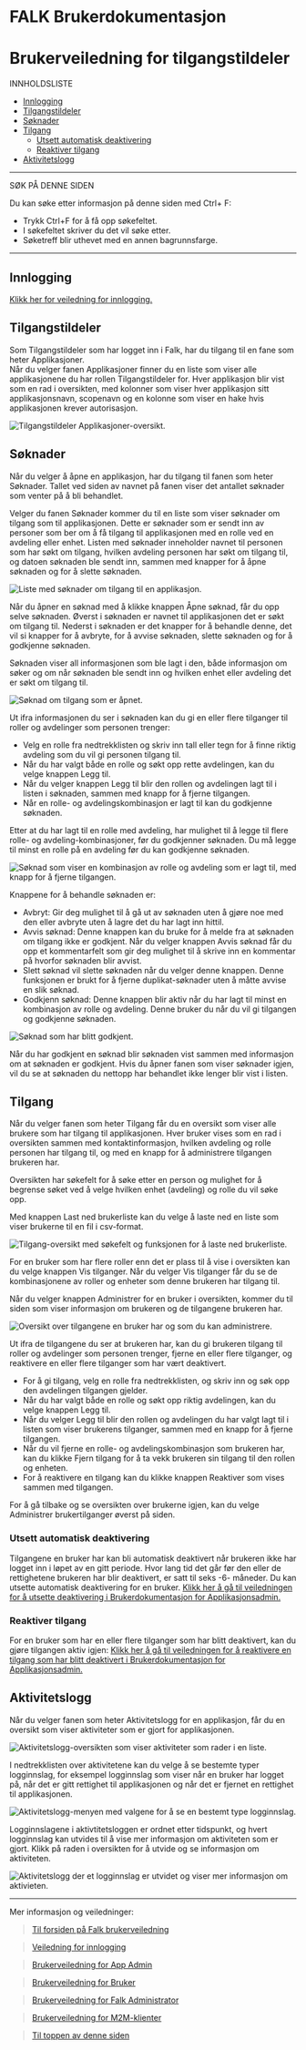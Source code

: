 
# FALK Brukerdokumentasjon

# <a name= 'Brukerveiledning-for-tilgangstildeler'></a>Brukerveiledning for tilgangstildeler


INNHOLDSLISTE
<!-- vscode-markdown-toc -->
* [Innlogging](#Innlogging)
* [Tilgangstildeler](#Tilgangstildeler)
* [Søknader](#Sknader)
* [Tilgang](#Tilgang)
	* [Utsett automatisk deaktivering](#Utsettautomatiskdeaktivering)
	* [Reaktiver tilgang](#Reaktivertilgang)
* [Aktivitetslogg](#Aktivitetslogg)

<!-- vscode-markdown-toc-config
	numbering=false
	autoSave=true
	/vscode-markdown-toc-config -->
<!-- /vscode-markdown-toc -->

---


SØK PÅ DENNE SIDEN

Du kan søke etter informasjon på denne siden med Ctrl+ F: 
- Trykk Ctrl+F for å få opp søkefeltet.
- I søkefeltet skriver du det vil søke etter.
- Søketreff blir uthevet med en annen bagrunnsfarge.  


---

## <a name='Innlogging'></a>Innlogging
[Klikk her for veiledning for innlogging.](LoggInn.md)

## <a name='Tilgangstildeler'></a>Tilgangstildeler

Som Tilgangstildeler som har logget inn i Falk, har du tilgang til en fane som heter Applikasjoner.  
Når du velger fanen Applikasjoner finner du en liste som viser alle applikasjonene du har rollen Tilgangstildeler for. Hver applikasjon blir vist som en rad i oversikten, med kolonner som viser hver applikasjon sitt applikasjonsnavn, scopenavn og en kolonne som viser en hake hvis applikasjonen krever autorisasjon. 

![Tilgangstildeler Applikasjoner-oversikt.](img\Falk2.5\Tilgangstildeler-ApplikasjonerOversikt.png)

## <a name='Sknader'></a>Søknader
Når du velger å åpne en applikasjon, har du tilgang til fanen som heter Søknader. Tallet ved siden av navnet på fanen viser det antallet søknader som venter på å bli behandlet. 

Velger du fanen Søknader kommer du til en liste som  viser søknader om tilgang som til applikasjonen. Dette er søknader som er sendt inn av personer som ber om å få tilgang til applikasjonen med en rolle ved en avdeling eller enhet. 
Listen med søknader inneholder navnet til personen som har søkt om tilgang, hvilken avdeling personen har søkt om tilgang til, og datoen søknaden ble sendt inn, sammen med knapper for å åpne søknaden og for å slette søknaden. 

![Liste med søknader om tilgang til en applikasjon.](img\Falk2.5\Tilgangstildeler-ApplikasjonSøknaderListe.png)

Når du åpner en søknad med å klikke knappen Åpne søknad, får du opp selve søknaden. Øverst i søknaden er navnet til applikasjonen det er søkt om tilgang til. Nederst i søknaden er det knapper for å behandle denne, det vil si knapper for å avbryte, for å avvise søknaden, slette søknaden og for å godkjenne søknaden.  

Søknaden viser all informasjonen som ble lagt i den, både informasjon om søker og om når søknaden ble sendt inn og hvilken enhet eller avdeling det er søkt om tilgang til.

![Søknad om tilgang som er åpnet.](img\Falk2.5\Tilgangstildeler-SøknadUbehandlet.png)

Ut ifra informasjonen du ser i søknaden kan du gi en eller flere tilganger til roller og avdelinger som personen trenger: 
- Velg en rolle fra nedtrekklisten og skriv inn tall eller tegn for å finne riktig avdeling som du vil gi personen tilgang til. 
- Når du har valgt både en rolle og søkt opp rette avdelingen, kan du velge knappen Legg til. 
- Når du velger knappen Legg til blir den rollen og avdelingen lagt til i listen i søknaden, sammen med knapp for å fjerne tilgangen. 
- Når en rolle- og avdelingskombinasjon er lagt til kan du godkjenne søknaden. 

Etter at du har lagt til en rolle med avdeling, har mulighet til å legge til flere rolle- og avdeling-kombinasjoner, før du godkjenner søknaden.
Du må legge til minst en rolle på en avdeling før du kan godkjenne søknaden. 

![Søknad som viser en kombinasjon av rolle og avdeling som er lagt til, med knapp for å fjerne tilgangen.](img\Falk2.5\Tilgangstildeler-SøknadBehandlingFjernTilgang.png)

Knappene for å behandle søknaden er:
- Avbryt: Gir deg mulighet til å gå ut av søknaden uten å gjøre noe med den eller avbryte uten å lagre det du har lagt inn hittil. 
- Avvis søknad: Denne knappen kan du bruke for å melde fra at søknaden om tilgang ikke er godkjent. Når du velger knappen Avvis søknad får du opp et kommentarfelt som gir deg mulighet til å skrive inn en kommentar på hvorfor søknaden blir avvist. 
- Slett søknad vil slette søknaden når du velger denne knappen. Denne funksjonen er brukt for å fjerne duplikat-søknader uten å måtte avvise en slik søknad.
- Godkjenn søknad: Denne knappen blir aktiv når du har lagt til minst en kombinasjon av rolle og avdeling. Denne bruker du når du vil gi tilgangen og godkjenne søknaden. 

![Søknad som har blitt godkjent.](img\Falk2.5\Tilgangstildeler-SøknadGodkjent.png)

Når du har godkjent en søknad blir søknaden vist sammen med informasjon om at søknaden er godkjent. Hvis du åpner fanen som viser søknader igjen, vil du se at søknaden du nettopp har behandlet ikke lenger blir vist i listen. 


## <a name='Tilgang'></a>Tilgang
Når du velger fanen som heter Tilgang får du en oversikt som viser alle brukere som har tilgang til applikasjonen. Hver bruker vises som en rad i oversikten sammen med kontaktinformasjon, hvilken avdeling og rolle personen har tilgang til, og med en knapp for å administrere tilgangen brukeren har. 

Oversikten har søkefelt for å søke etter en person og mulighet for å begrense søket ved å velge hvilken enhet (avdeling) og rolle du vil søke opp. 

Med knappen Last ned brukerliste kan du velge å laste ned en liste som viser brukerne til en fil i csv-format. 

![Tilgang-oversikt med søkefelt og funksjonen for å laste ned brukerliste.](img\Falk2.5\Tilgangstildeler-ApplikasjonTilgang.png)

For en bruker som har flere roller enn det er plass til å vise i oversikten kan du velge knappen Vis tilganger. Når du velger Vis tilganger får du se de kombinasjonene av roller og enheter som denne brukeren har tilgang til. 

Når du velger knappen Administrer for en bruker i oversikten, kommer du til siden som viser informasjon om brukeren og de tilgangene brukeren har. 

![Oversikt over tilgangene en bruker har og som du kan administrere.](img\Falk2.5\Tilgangstildeler-ApplikasjonTilgangAdministrer.png)

Ut ifra de tilgangene du ser at brukeren har, kan du gi brukeren tilgang til roller og avdelinger som personen trenger, fjerne en eller flere tilganger, og reaktivere en eller flere tilganger som har vært deaktivert. 

- For å gi tilgang, velg en rolle fra nedtrekklisten, og skriv inn og søk opp den avdelingen tilgangen gjelder. 
- Når du har valgt både en rolle og søkt opp riktig avdelingen, kan du velge knappen Legg til. 
- Når du velger Legg til blir den rollen og avdelingen du har valgt lagt til i listen som viser brukerens tilganger, sammen med en knapp for å fjerne tilgangen. 
- Når du vil fjerne en rolle- og avdelingskombinasjon som brukeren har, kan du klikke Fjern tilgang for å ta vekk brukeren sin tilgang til den rollen og enheten. 
- For å reaktivere en tilgang kan du klikke knappen Reaktiver som vises sammen med tilgangen.  

For å gå tilbake og se oversikten over brukerne igjen, kan du velge Administrer brukertilganger øverst på siden. 

### <a name='Utsettautomatiskdeaktivering'></a>Utsett automatisk deaktivering
Tilgangene en bruker har kan bli automatisk deaktivert når brukeren ikke har logget inn i løpet av en gitt periode. Hvor lang tid det går før den eller de rettighetene brukeren har blir deaktivert, er satt til seks -6- måneder. Du kan utsette automatisk deaktivering for en bruker. [Klikk her å gå til veiledningen for å utsette deaktivering i Brukerdokumentasjon for Applikasjonsadmin.](Brukerdokumentasjon-applikasjonsadmin.md#Utsettautomatiskdeaktivering)

### <a name='Reaktivertilgang'></a>Reaktiver tilgang
For en bruker som har en eller flere tilganger som har blitt deaktivert, kan du gjøre tilgangen aktiv igjen:
[Klikk her å gå til veiledningen for å reaktivere en tilgang som har blitt deaktivert i Brukerdokumentasjon for Applikasjonsadmin.](Brukerdokumentasjon-applikasjonsadmin.md#Reaktivertilgang)

## <a name='Aktivitetslogg'></a>Aktivitetslogg 
Når du velger fanen som heter Aktivitetslogg for en applikasjon, får du en oversikt som viser aktiviteter som er gjort for applikasjonen. 

![Aktivitetslogg-oversikten som viser aktiviteter som rader i en liste.](img\Falk2.5\Tilgangstildeler-Aktivitetslogg.png)

I nedtrekklisten over aktivitetene kan du velge å se bestemte typer logginnslag, for eksempel logginnslag som viser når en bruker har logget på, når det er gitt rettighet til applikasjonen og når det er fjernet en rettighet til applikasjonen. 

![Aktivitetslogg-menyen med valgene for å se en bestemt type logginnslag.](img\Falk2.5\Tilgangstildeler-AktivitetsloggLoggtyper.png)

Logginnslagene i aktivtitetsloggen er ordnet etter tidspunkt, og hvert logginnslag kan utvides til å vise mer informasjon om aktiviteten som er gjort. Klikk på raden i oversikten for å utvide og se informasjon om aktiviteten. 

![Aktivitetslogg der et logginnslag er utvidet og viser mer informasjon om aktivieten.](img\Falk2.5\Tilgangstildeler-AktivitetsloggUtvidetLogginnslag.png)

---
Mer informasjon og veiledninger:

>[ Til forsiden på Falk brukerveiledning](README.md)

>[ Veiledning for innlogging](LoggInn.md)

>[ Brukerveiledning for App Admin](Brukerdokumentasjon-applikasjonsadmin.md)

>[ Brukerveiledning for Bruker](Brukerdokumentasjon-bruker.md)

>[ Brukerveiledning for Falk Administrator](Brukerdokumentasjon-falkadmin.md)

>[ Brukerveiledning for M2M-klienter](Brukerdokumentasjon-m2m.md)

>[ Til toppen av denne siden](#Brukerveiledning-for-tilgangstildeler)